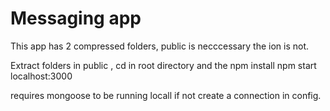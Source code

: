 # Messaging app 

This app has 2 compressed folders, public is necccessary the ion is not.

Extract folders in public , cd in root directory and the npm install
npm start
localhost:3000

requires mongoose to be running locall if not create a connection in config.
